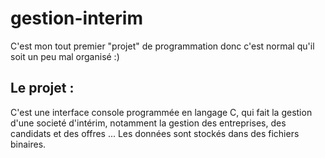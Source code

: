 # gestion-interim

C'est mon tout premier "projet" de programmation donc c'est normal qu'il soit un peu mal organisé :)

## Le projet :

C'est une interface console programmée en langage C, qui fait la gestion d'une societé d'intérim, notamment la gestion des entreprises, des candidats et des offres ...
Les données sont stockés dans des fichiers binaires.
